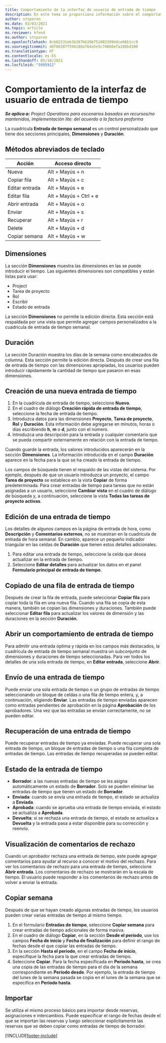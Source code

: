 ```yaml
---
title: Comportamiento de la interfaz de usuario de entrada de tiempo
description: En este tema se proporciona información sobre el comportamiento de la interfaz de usuario de entrada de tiempo.
author: stsporen
ms.date: 03/03/2021
ms.topic: article
ms.reviewer: kfend
ms.author: stsporen
ms.openlocfilehash: 0cb62231eb3b387b610b7510023994dce66b1cc9
ms.sourcegitcommit: 40f68387f594180af64a5e5c748b6efa188bd300
ms.translationtype: HT
ms.contentlocale: es-ES
ms.lasthandoff: 05/10/2021
ms.locfileid: "5995912"
---
```

# <a name="time-entry-ui-behavior"></a>Comportamiento de la interfaz de usuario de entrada de tiempo

_**Se aplica a:** Project Operations para escenarios basados en recursos/no mantenidos, implementación lite: del acuerdo a la factura proforma_


La cuadrícula **Entrada de tiempo semanal** es un control personalizado que tiene dos secciones principales, **Dimensiones** y **Duración**.

## <a name="keyboard-shortcuts"></a>Métodos abreviados de teclado
| Acción        | Acceso directo                  |
|------------   |------------------------   |
| Nueva           | Alt + Mayús + n           |
| Copiar fila      | Alt + Mayús + c           |
| Editar entrada    | Alt + Mayús + e           |
| Editar fila      | Alt + Mayús + Ctrl + e    |
| Abrir entrada    | Alt + Mayús + o           |
| Enviar        | Alt + Mayús + s           |
| Recuperar        | Alt + Mayús + r           |
| Delete        | Alt + Mayús + d           |
| Copiar semana     | Alt + Mayús + w           |

## <a name="dimensions"></a>Dimensiones
La sección **Dimensiones** muestra las dimensiones en las se puede introducir el tiempo. Las siguientes dimensiones son compatibles y están listas para usar:

  - Project
  - Tarea de proyecto
  - Rol
  - Escribir
  - Estado de entrada

La sección **Dimensiones** no permite la edición directa. Esta sección está respaldada por una vista que permite agregar campos personalizados a la cuadrícula de entrada de tiempo semanal.

## <a name="duration"></a>Duración
La sección Duración muestra los días de la semana como encabezados de columna. Esta sección permite la edición directa. Después de crear una fila de entrada de tiempo con las dimensiones apropiadas, los usuarios pueden introducir rápidamente la cantidad de tiempo que pasaron en esas dimensiones.

## <a name="create-a-new-time-entry"></a>Creación de una nueva entrada de tiempo

1. En la cuadrícula de entrada de tiempo, seleccione **Nuevo**. 
2. En el cuadro de diálogo **Creación rápida de entrada de tiempo**, seleccione la fecha de entrada de tiempo.
3. Introduzca datos para las dimensiones **Proyecto**, **Tarea de proyecto**, **Rol** y **Duración**. Esta información debe agregarse en minutos, horas o días escribiendo **h**, **m** o **d**, junto con el número. 
4. Introduzca una descripción para la entrada y cualquier comentario que se pueda compartir externamente en relación con la entrada de tiempo. 

Cuando guarde la entrada, los valores introducidos aparecerán en la sección **Dimensiones**. La información introducida en el campo **Duración** aparece en la fecha para la que se ha creado la entrada de tiempo.

Los campos de búsqueda tienen el respaldo de las vistas del sistema. Por ejemplo, después de que un usuario introduzca un proyecto, el campo **Tarea de proyecto** se establece en la vista **Copiar** de forma predeterminada. Para crear entradas de tiempo para tareas que no están asignadas a un usuario, seleccione **Cambiar vista** en el cuadro de diálogo de búsqueda y, a continuación, seleccione la vista **Todas las tareas de proyecto activas**.

## <a name="edit-a-time-entry"></a>Edición de una entrada de tiempo 
Los detalles de algunos campos en la página de entrada de hora, como **Descripción** y **Comentarios externos**, no se muestran en la cuadrícula de entrada de hora semanal. En cambio, aparece un pequeño indicador triangular en las celdas de **Duración** que tienen estos detalles adicionales. 

1. Para editar una entrada de tiempo, seleccione la celda que desea actualizar en la entrada de tiempo.
2. Seleccione **Editar detalles** para actualizar los datos en el panel **Formulario principal de entrada de tiempo**. 

## <a name="copy-a-time-entry-row"></a>Copiado de una fila de entrada de tiempo
Después de crear la fila de entrada, puede seleccionar **Copiar fila** para copiar toda la fila en una nueva fila. Cuando una fila se copia de esta manera, también se copian las dimensiones y duraciones. También puede seleccionar **Editar fila** para actualizar los valores de dimensión y las duraciones en la sección **Duración**.

## <a name="open-a-time-entry-behavior"></a>Abrir un comportamiento de entrada de tiempo
Para admitir una entrada óptima y rápida en los campos más destacados, la cuadrícula de entrada de tiempo semanal muestra un subconjunto de dimensiones y duraciones de tiempo seleccionadas. Para ver todos los detalles de una sola entrada de tiempo, en **Editar entrada**, seleccione **Abrir**.

## <a name="submit-a-time-entry"></a>Envío de una entrada de tiempo
Puede enviar una sola entrada de tiempo o un grupo de entradas de tiempo seleccionando un bloque de celdas o una fila de tiempo entera, y, a continuación, eligiendo **Enviar**. Las entradas de tiempo enviadas aparecen como entradas pendientes de aprobación en la página **Aprobación** de los aprobadores. Una vez que las entradas se envían correctamente, no se pueden editar.

## <a name="recall-a-time-entry"></a>Recuperación de una entrada de tiempo
Puede recuperar entradas de tiempo ya enviadas. Puede recuperar una sola entrada de tiempo, un bloque de entradas de tiempo o una fila completa de entradas de tiempo. Las entradas de tiempo recuperadas se pueden editar.

## <a name="time-entry-status"></a>Estado de la entrada de tiempo

- **Borrador**: a las nuevas entradas de tiempo se les asigna automáticamente un estado de **Borrador**. Solo se pueden eliminar las entradas de tiempo que tienen un estado de **Borrador**.
- **Enviada**: cuando se envía una entrada de tiempo, el estado se actualiza a **Enviada**. 
- **Aprobada**: cuando se aprueba una entrada de tiempo enviada, el estado se actualiza a **Aprobada**. 
- **Devuelta**: si se rechaza una entrada de tiempo, el estado se actualiza a **Devuelta** y la entrada pasa a estar disponible para su corrección y reenvío. 

## <a name="view-rejection-comments"></a>Visualización de comentarios de rechazo
Cuando un aprobador rechaza una entrada de tiempo, este puede agregar comentarios para ayudar al recurso a conocer el motivo del rechazo. Para ver los comentarios de rechazo para una entrada de tiempo, seleccione **Abrir entrada**. Los comentarios de rechazo se mostrarán en la escala de tiempo. El usuario puede responder a los comentarios de rechazo antes de volver a enviar la entrada.

## <a name="copy-week"></a>Copiar semana
Después de que se hayan creado algunas entradas de tiempo, los usuarios pueden crear varias entradas de tiempo al mismo tiempo.

1. En el formulario **Entradas de tiempo**, seleccione **Copiar semana** para crear entradas de tiempo adicionales de forma masiva. 
2. En el cuadro de diálogo **Copiar**, en la sección **Desde el período**, use los campos **Fecha de inicio** y **Fecha de finalización** para definir el rango de fechas desde el que copiar las entradas de tiempo. 
3. En la sección **Hasta el período**, en el campo **Fecha de inicio**, especifique la fecha para la que crear entradas de tiempo. 
4. Seleccione **Copiar**. Para la fecha especificada en **Periodo hasta**, se crea una copia de las entradas de tiempo para el día de la semana correspondiente en **Periodo desde**. Por ejemplo, la entrada de tiempo del lunes de la semana pasada se copia en el lunes de la semana que se especifica en **Periodo hasta**.

## <a name="import"></a>Importar
Se utiliza el mismo proceso básico para importar desde reservas, asignaciones e intercambios. Puede especificar el rango de fechas desde el que se importan las reservas y luego seleccionar explícitamente las reservas que se deben copiar como entradas de tiempo de borrador. 


[!INCLUDE[footer-include](../includes/footer-banner.md)]
